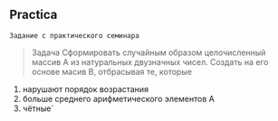 ## Practica
`Задание с практического семинара`

>Задача
Cформировать случайным образом целочисленный массив A из натуральных двузначных чисел.
Создать на его основе масив B, отбрасывая те, которые
1.  нарушают порядок возрастания
2.  больше среднего арифметического элементов A
3.  чётные`
